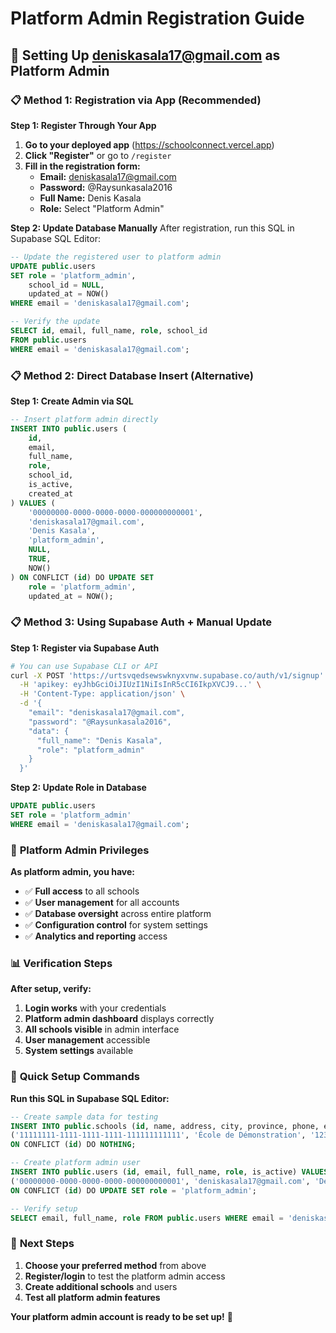 # Platform Admin Registration Guide

## 🎯 Setting Up deniskasala17@gmail.com as Platform Admin

### 📋 **Method 1: Registration via App (Recommended)**

**Step 1: Register Through Your App**
1. **Go to your deployed app** (https://schoolconnect.vercel.app)
2. **Click "Register"** or go to `/register`
3. **Fill in the registration form:**
   - **Email:** deniskasala17@gmail.com
   - **Password:** @Raysunkasala2016
   - **Full Name:** Denis Kasala
   - **Role:** Select "Platform Admin"

**Step 2: Update Database Manually**
After registration, run this SQL in Supabase SQL Editor:

```sql
-- Update the registered user to platform admin
UPDATE public.users 
SET role = 'platform_admin', 
    school_id = NULL,
    updated_at = NOW()
WHERE email = 'deniskasala17@gmail.com';

-- Verify the update
SELECT id, email, full_name, role, school_id 
FROM public.users 
WHERE email = 'deniskasala17@gmail.com';
```

### 📋 **Method 2: Direct Database Insert (Alternative)**

**Step 1: Create Admin via SQL**
```sql
-- Insert platform admin directly
INSERT INTO public.users (
    id,
    email,
    full_name,
    role,
    school_id,
    is_active,
    created_at
) VALUES (
    '00000000-0000-0000-0000-000000000001',
    'deniskasala17@gmail.com',
    'Denis Kasala',
    'platform_admin',
    NULL,
    TRUE,
    NOW()
) ON CONFLICT (id) DO UPDATE SET
    role = 'platform_admin',
    updated_at = NOW();
```

### 📋 **Method 3: Using Supabase Auth + Manual Update**

**Step 1: Register via Supabase Auth**
```bash
# You can use Supabase CLI or API
curl -X POST 'https://urtsvqedsewswknyxvnw.supabase.co/auth/v1/signup' \
  -H 'apikey: eyJhbGciOiJIUzI1NiIsInR5cCI6IkpXVCJ9...' \
  -H 'Content-Type: application/json' \
  -d '{
    "email": "deniskasala17@gmail.com",
    "password": "@Raysunkasala2016",
    "data": {
      "full_name": "Denis Kasala",
      "role": "platform_admin"
    }
  }'
```

**Step 2: Update Role in Database**
```sql
UPDATE public.users 
SET role = 'platform_admin' 
WHERE email = 'deniskasala17@gmail.com';
```

### 🔐 **Platform Admin Privileges**

**As platform admin, you have:**
- ✅ **Full access** to all schools
- ✅ **User management** for all accounts
- ✅ **Database oversight** across entire platform
- ✅ **Configuration control** for system settings
- ✅ **Analytics and reporting** access

### 📊 **Verification Steps**

**After setup, verify:**
1. **Login works** with your credentials
2. **Platform admin dashboard** displays correctly
3. **All schools visible** in admin interface
4. **User management** accessible
5. **System settings** available

### 🚀 **Quick Setup Commands**

**Run this SQL in Supabase SQL Editor:**

```sql
-- Create sample data for testing
INSERT INTO public.schools (id, name, address, city, province, phone, email, is_active) VALUES
('11111111-1111-1111-1111-111111111111', 'École de Démonstration', '123 Avenue', 'Kinshasa', 'Kinshasa', '+243800123456', 'demo@schoolconnect.com', TRUE)
ON CONFLICT (id) DO NOTHING;

-- Create platform admin user
INSERT INTO public.users (id, email, full_name, role, is_active) VALUES
('00000000-0000-0000-0000-000000000001', 'deniskasala17@gmail.com', 'Denis Kasala', 'platform_admin', TRUE)
ON CONFLICT (id) DO UPDATE SET role = 'platform_admin';

-- Verify setup
SELECT email, full_name, role FROM public.users WHERE email = 'deniskasala17@gmail.com';
```

### 🎯 **Next Steps**

1. **Choose your preferred method** from above
2. **Register/login** to test the platform admin access
3. **Create additional schools** and users
4. **Test all platform admin features**

**Your platform admin account is ready to be set up!** 🎉

